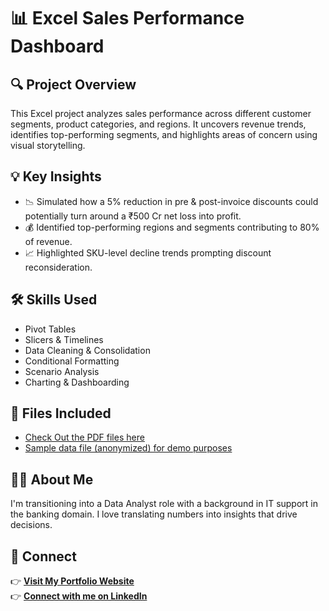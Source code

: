 # 📊 Excel Sales Performance Dashboard

## 🔍 Project Overview
This Excel project analyzes sales performance across different customer segments, product categories, and regions. It uncovers revenue trends, identifies top-performing segments, and highlights areas of concern using visual storytelling.

## 💡 Key Insights
- 📉 Simulated how a 5% reduction in pre & post-invoice discounts could potentially turn around a ₹500 Cr net loss into profit.
- 💰 Identified top-performing regions and segments contributing to 80% of revenue.
- 📈 Highlighted SKU-level decline trends prompting discount reconsideration.

## 🛠️ Skills Used
- Pivot Tables
- Slicers & Timelines
- Data Cleaning & Consolidation
- Conditional Formatting
- Scenario Analysis
- Charting & Dashboarding

## 📎 Files Included
- [Check Out the PDF files here](https://github.com/SENTHAMILAN27/Excel-Sales-Performance-Project/blob/main/PDF/AtliQ%20%20Market%20Performance%20vs%20Target.pdf)
- [Sample data file (anonymized) for demo purposes](https://github.com/SENTHAMILAN27/Excel-Sales-Performance-Project/blob/main/Sample%20data%20set/Customer%20and%20Market%20performance.xlsx)

## 👨‍💻 About Me
I'm transitioning into a Data Analyst role with a background in IT support in the banking domain. I love translating numbers into insights that drive decisions.

## 🔗 Connect
👉 **[Visit My Portfolio Website](https://codebasics.io/portfolio/SENTHAMILAN-A)**  
👉 **[Connect with me on LinkedIn](https://www.linkedin.com/in/senthamilan27/)**

